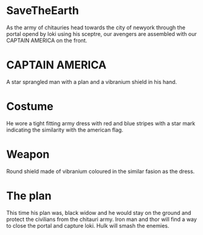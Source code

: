 # SaveTheEarth
As the army of chitauries head towards the city of newyork through the portal opend by loki using his sceptre, our avengers are assembled with our CAPTAIN AMERICA on the front.
# CAPTAIN AMERICA
A star sprangled man with a plan and a vibranium shield in his hand. 
# Costume
He wore a tight fitting army dress with red and blue stripes with a star mark indicating the similarity with the american flag.
# Weapon
Round shield made of vibranium coloured in the similar fasion as the dress.
# The plan
This time his plan was, black widow and he would stay on the ground and protect the civilians from the chitauri army. Iron man and thor will find a way to close the portal and capture loki. Hulk will smash the enemies.
